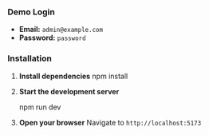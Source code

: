 ### Demo Login
- **Email:** `admin@example.com`
- **Password:** `password`

### Installation

1. **Install dependencies**
   npm install
   

2. **Start the development server**

   npm run dev
  

3. **Open your browser**
   Navigate to `http://localhost:5173`
